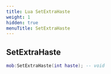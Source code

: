 ```yaml
---
title: Lua SetExtraHaste
weight: 1
hidden: true
menuTitle: SetExtraHaste
---
```

## SetExtraHaste
```lua
mob:SetExtraHaste(int haste); -- void
```